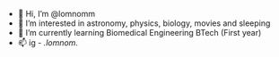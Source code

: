 - 👋 Hi, I’m @lomnomm
- 👀 I’m interested in astronomy, physics, biology, movies and sleeping
- 🌱 I’m currently learning Biomedical Engineering BTech (First year)
- 📫 ig - _.lomnom._ 

<!---
lomnomm/lomnomm is a ✨ special ✨ repository because its `README.md` (this file) appears on your GitHub profile.
You can click the Preview link to take a look at your changes.
--->
